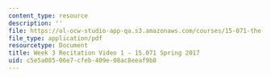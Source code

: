 ```yaml
---
content_type: resource
description: ''
file: https://ol-ocw-studio-app-qa.s3.amazonaws.com/courses/15-071-the-analytics-edge-spring-2017/c5e5a08506e7cfeb409e08ac8eeaf9b8_MIT15_071S17_Unit3_Recitation.pdf
file_type: application/pdf
resourcetype: Document
title: Week 3 Recitation Video 1 - 15.071 Spring 2017
uid: c5e5a085-06e7-cfeb-409e-08ac8eeaf9b8
---
```

